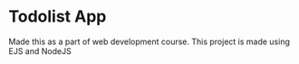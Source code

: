# Todolist App 
Made this as a part of web development course.
This project is made using EJS and NodeJS
